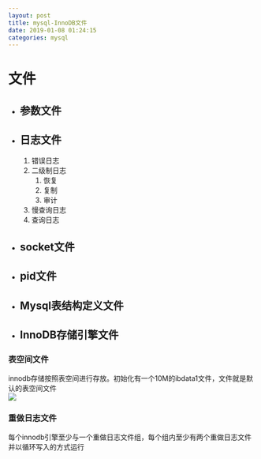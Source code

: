 ```yaml
--- 
layout: post 
title: mysql-InnoDB文件 
date: 2019-01-08 01:24:15 
categories: mysql 
---
```

# 文件
- ## 参数文件
- ## 日志文件
    1. 错误日志
    2. 二级制日志
        1. 恢复
        2. 复制
        3. 审计
    3. 慢查询日志
    4. 查询日志
- ## socket文件
- ## pid文件
- ## Mysql表结构定义文件
- ## InnoDB存储引擎文件
### 表空间文件
innodb存储按照表空间进行存放。初始化有一个10M的ibdata1文件，文件就是默认的表空间文件    
![](https://cdn.jsdelivr.net/gh/nber1994/fu0k@master/uPic/20181107213409117_494097334.png)

### 重做日志文件
每个innodb引擎至少与一个重做日志文件组，每个组内至少有两个重做日志文件    
并以循环写入的方式运行
